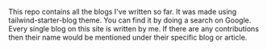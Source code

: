This repo contains all the blogs I've written so far. It was made using tailwind-starter-blog theme. You can find it by doing a search on Google. Every single blog on this site is written by me. If there are any contributions then their name would be mentioned under their specific blog or article.
